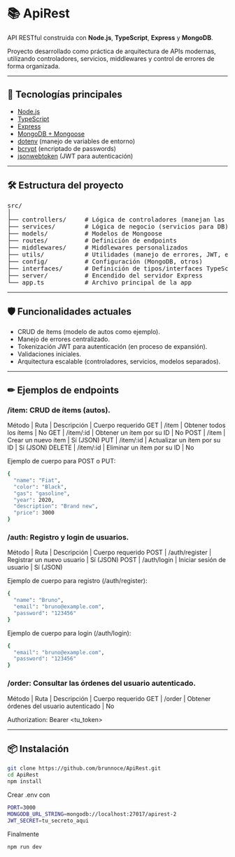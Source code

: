 # 📚 ApiRest

API RESTful construida con **Node.js**, **TypeScript**, **Express** y **MongoDB**.

Proyecto desarrollado como práctica de arquitectura de APIs modernas, utilizando controladores, servicios, middlewares y control de errores de forma organizada.

---

## 🚀 Tecnologías principales

- [Node.js](https://nodejs.org/)
- [TypeScript](https://www.typescriptlang.org/)
- [Express](https://expressjs.com/)
- [MongoDB + Mongoose](https://mongoosejs.com/)
- [dotenv](https://www.npmjs.com/package/dotenv) (manejo de variables de entorno)
- [bcrypt](https://www.npmjs.com/package/bcrypt) (encriptado de passwords)
- [jsonwebtoken](https://www.npmjs.com/package/jsonwebtoken) (JWT para autenticación)

---

## 🛠 Estructura del proyecto

<pre>
src/
│
├── controllers/     # Lógica de controladores (manejan las rutas)
├── services/        # Lógica de negocio (servicios para DB)
├── models/          # Modelos de Mongoose
├── routes/          # Definición de endpoints
├── middlewares/     # Middlewares personalizados
├── utils/           # Utilidades (manejo de errores, JWT, etc.)
├── config/          # Configuración (MongoDB, otros)
├── interfaces/      # Definición de tipos/interfaces TypeScript
├── server/          # Encendido del servidor Express
└── app.ts           # Archivo principal de la app
</pre>

---

## 🛡 Funcionalidades actuales

- CRUD de ítems (modelo de autos como ejemplo).
- Manejo de errores centralizado.
- Tokenización JWT para autenticación (en proceso de expansión).
- Validaciones iniciales.
- Arquitectura escalable (controladores, servicios, modelos separados).

---

## ✏ Ejemplos de endpoints 

### /item: CRUD de ítems (autos).

Método | Ruta | Descripción | Cuerpo requerido
GET | /item | Obtener todos los ítems | No
GET | /item/:id | Obtener un ítem por su ID | No
POST | /item | Crear un nuevo ítem | Sí (JSON)
PUT | /item/:id | Actualizar un ítem por su ID | Sí (JSON)
DELETE | /item/:id | Eliminar un ítem por su ID | No

Ejemplo de cuerpo para POST o PUT:
```bash
{
  "name": "Fiat",
  "color": "Black",
  "gas": "gasoline",
  "year": 2020,
  "description": "Brand new",
  "price": 3000
}
```

### /auth: Registro y login de usuarios.

Método | Ruta | Descripción | Cuerpo requerido
POST | /auth/register | Registrar un nuevo usuario | Sí (JSON)
POST | /auth/login | Iniciar sesión de usuario | Sí (JSON)

Ejemplo de cuerpo para registro (/auth/register):
```bash
{
  "name": "Bruno",
  "email": "bruno@example.com",
  "password": "123456"
}
```

Ejemplo de cuerpo para login (/auth/login):
```bash
{
  "email": "bruno@example.com",
  "password": "123456"
}
```

### /order: Consultar las órdenes del usuario autenticado.

Método | Ruta | Descripción | Cuerpo requerido
GET | /order | Obtener órdenes del usuario autenticado | No

Authorization: Bearer <tu_token>

---
## 📦 Instalación

```bash
git clone https://github.com/brunnoce/ApiRest.git
cd ApiRest
npm install
```
Crear .env con

```bash
PORT=3000
MONGODB_URL_STRING=mongodb://localhost:27017/apirest-2
JWT_SECRET=tu_secreto_aqui
```

Finalmente
```bash
npm run dev
```

